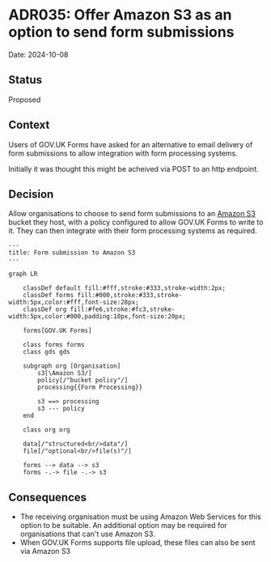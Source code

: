 # ADR035: Offer Amazon S3 as an option to send form submissions

Date: 2024-10-08

## Status

Proposed

## Context

Users of GOV.UK Forms have asked for an alternative to email delivery of form submissions to allow integration with form processing systems.

Initially it was thought this might be acheived via POST to an http endpoint.

## Decision

Allow organisations to choose to send form submissions to an [Amazon S3](https://aws.amazon.com/s3/) bucket they host, with a policy configured to allow GOV.UK Forms to write to it. They can then integrate with their form processing systems as required.

```mermaid
---
title: Form submission to Amazon S3
---

graph LR

    classDef default fill:#fff,stroke:#333,stroke-width:2px;
    classDef forms fill:#000,stroke:#333,stroke-width:5px,color:#fff,font-size:28px;
    classDef org fill:#fe6,stroke:#fc3,stroke-width:5px,color:#000,padding:10px,font-size:20px;

    forms[GOV.UK Forms]

    class forms forms
    class gds gds

    subgraph org [Organisation]
        s3[\Amazon S3/]
        policy[/"bucket policy"/]
        processing{{Form Processing}}

        s3 ==> processing
        s3 --- policy
    end
    
    class org org

    data[/"structured<br/>data"/]
    file[/"optional<br/>file(s)"/]

    forms --> data --> s3
    forms -.-> file -.-> s3

```

## Consequences

* The receiving organisation must be using Amazon Web Services for this option to be suitable. An additional option may be required for organisations that can't use Amazon S3.
* When GOV.UK Forms supports file upload, these files can also be sent via Amazon S3
